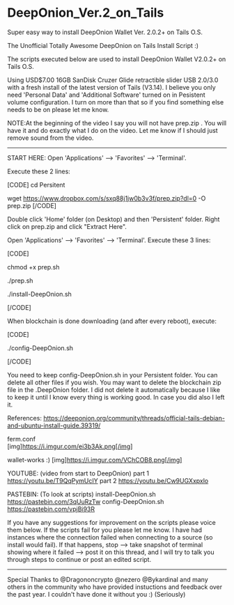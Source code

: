 # DeepOnion_Ver.2_on_Tails
Super easy way to install DeepOnion Wallet Ver. 2.0.2+ on Tails O.S.

The Unofficial Totally Awesome DeepOnion on Tails Install Script :)

The scripts executed below are used to install DeepOnion Wallet V2.0.2+ on Tails O.S.

Using USD$7.00 16GB SanDisk Cruzer Glide retractible slider USB 2.0/3.0 with a fresh install of the 
latest version of Tails (V3.14). I believe you only need 'Personal Data' and 
'Additional Software' turned on in Pesistent volume configuration. I turn on more than that so if
you find something else needs to be on please let me know.

NOTE:At the beginning of the video I say you will not have prep.zip . You will have it and do exactly what I do on the video. Let me know if I should just remove sound from the video.
***************************************************************************************

START HERE:
Open 'Applications' --> 'Favorites' --> 'Terminal'.

Execute these 2 lines:

[CODE]
cd Persitent

wget https://www.dropbox.com/s/sxq88j1jw0b3v3f/prep.zip?dl=0 -O prep.zip
[/CODE]

Double click 'Home' folder (on Desktop) and then 'Persistent' folder.
Right click on prep.zip and click "Extract Here".

Open 'Applications' --> 'Favorites' --> 'Terminal'.
Execute these 3 lines:

[CODE]

chmod +x prep.sh

./prep.sh

./install-DeepOnion.sh

[/CODE]

When blockchain is done downloading (and after every reboot), execute: 

[CODE]

./config-DeepOnion.sh

[/CODE]

You need to keep config-DeepOnion.sh in your Persistent folder. You can delete all other files if you wish.
You may want to delete the blockchain zip file in the .DeepOnion folder. I did not delete it automatically because I like to keep it until I know every thing is working good. In case you did also I left it.


References:
https://deeponion.org/community/threads/official-tails-debian-and-ubuntu-install-guide.39319/    

ferm.conf                  
     [img]https://i.imgur.com/ei3b3Ak.png[/img]
     
wallet-works :)
     [img]https://i.imgur.com/VChCOB8.png[/img]

YOUTUBE:   (video from start to DeepOnion)
part 1  https://youtu.be/T9QqPymUcIY
part 2  https://youtu.be/Cw9UGXxpxlo

PASTEBIN: (To look at scripts)
install-DeepOnion.sh https://pastebin.com/3qUuRzTw
config-DeepOnion.sh  https://pastebin.com/vpjBi93R 
 
If you have any suggestions for improvement on the scripts please voice them below.
If the scripts fail for you please let me know. I have had instances where the connection failed when connecting to a source (so install would fail). If that happens, stop --> take snapshot of terminal showing where it failed --> post it on this thread, and I will try to talk you through steps to continue or post an edited script. 
     
***************************************************************************************     
Special Thanks to @Dragononcrypto @nezero @Bykardinal and many others in the community who have provided instuctions and feedback over the past year. I couldn't have done it without you :) (Seriously)


